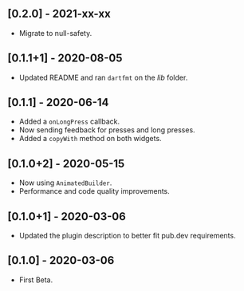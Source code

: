 ## [0.2.0] - 2021-xx-xx

* Migrate to null-safety.

## [0.1.1+1] - 2020-08-05

* Updated README and ran `dartfmt` on the _lib_ folder.

## [0.1.1] - 2020-06-14

* Added a `onLongPress` callback.
* Now sending feedback for presses and long presses.
* Added a `copyWith` method on both widgets.

## [0.1.0+2] - 2020-05-15

* Now using `AnimatedBuilder`.
* Performance and code quality improvements.

## [0.1.0+1] - 2020-03-06

* Updated the plugin description to better fit pub.dev requirements.

## [0.1.0] - 2020-03-06

* First Beta.
